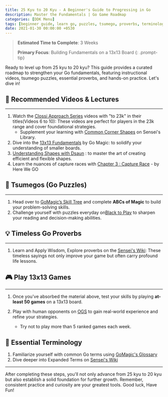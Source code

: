 ```yaml
---
title: 25 Kyu to 20 Kyu - A Beginner's Guide to Progressing in Go
description: Master the Fundamentals | Go Game Roadmap
categories: [DDK Menu]
tags: [beginner guide, learn go, puzzles, tsumego, proverbs, terminology, beginner guide, 13x13]
date: 2021-01-30 00:00:00 +0530
---
```


> **Estimated Time to Complete**: 3 Weeks 
>
> **Primary Focus**: Building Fundamentals on a 13x13 Board 
{: .prompt-tip}

Ready to level up from 25 kyu to 20 kyu? This guide provides a curated roadmap to strengthen your Go fundamentals, featuring instructional videos, tsumego puzzles, essential proverbs, and hands-on practice. Let's dive in!

## 🎥 Recommended Videos & Lectures

---

1. Watch the <a href="https://youtube.com/playlist?list=PL5mVjO5OFYSymMy2Mixl7E5vpwFDO_0B4&si=C_V23Nfre_AJsK2M" target="_blank" rel="nofollow noopener noreferrer">Clossi Approach Series</a> videos with "to 23k" in their titles(Videos 6 to 10): These videos are perfect for players in the 23k range and cover foundational strategies.
   - Supplement your learning with <a href="https://senseis.xmp.net/?CommonCornerShapes" target="_blank" rel="nofollow noopener noreferrer">Common Corner Shapes</a> on Sensei's Library.
2. Dive into the <a href="https://youtube.com/playlist?list=PL4DLlaT_bvDHS0Tg5lc5Qd5-aP_AMKGm2&si=N20-uaLpEdMhcMYx" target="_blank" rel="nofollow noopener noreferrer">13x13 Fundamentals</a> by Go Magic: to solidify your understanding of smaller boards.
3. <a href="https://youtu.be/JKBh8FGK9bU?si=Fr9eXsnyngoaAWt7" target="_blank" rel="nofollow noopener noreferrer">Understanding Shapes with Dsaun</a> : to master the art of creating efficient and flexible shapes.
4. Learn the nuances of capture races with <a href="https://youtube.com/playlist?list=PLsIslX1eRChLUDyINSWnRPNLKwd_9AD37&si=sb04zIBAKVSgz6sw" target="_blank" rel="nofollow noopener noreferrer">Chapter 3 : Capture Race</a> - by Here We GO

## 🧩 Tsumegos (Go Puzzles) 

---

1. Head over to <a href="https://gomagic.org/go-problems/" target="_blank" rel="nofollow noopener noreferrer">GoMagic’s Skill Tree</a> and complete **ABCs of Magic** to build your problem-solving skills.
2. Challenge yourself with puzzles everyday on<a href="https://blacktoplay.com" target="_blank" rel="nofollow noopener noreferrer">Black to Play</a> to sharpen your reading and decision-making abilities.

## 💡 Timeless Go Proverbs  

---

1. Learn and Apply Wisdom, Explore proverbs on the <a href="https://senseis.xmp.net/?GoProverbs"> Sensei's Wiki</a>: These timeless sayings not only improve your game but often carry profound life lessons.

## 🎮 Play 13x13 Games  

---

1. Once you've absorbed the material above, test your skills by playing **at-least 50 games** on a 13x13 board. 

2. Play with human opponents on <a href="https://online-go.com/" target="_blank" rel="nofollow noopener noreferrer">OGS</a> to gain real-world experience and refine your strategies.
   - Try not to play more than 5 ranked games each week.

## 📖 Essential Terminology 

1. Familiarize yourself with common Go terms using <a href="https://gomagic.org/glossary-of-go-terms/" target="_blank" rel="nofollow noopener noreferrer">GoMagic's Glossary</a> 
2. Dive deeper into Expanded Terms on <a href="https://senseis.xmp.net/?GoTerms" target="_blank" rel="nofollow noopener noreferrer">Sensei's Wiki</a>

---

After completing these steps, you'll not only advance from 25 kyu to 20 kyu but also establish a solid foundation for further growth. Remember, consistent practice and curiosity are your greatest tools. 
Good luck, Have Fun!